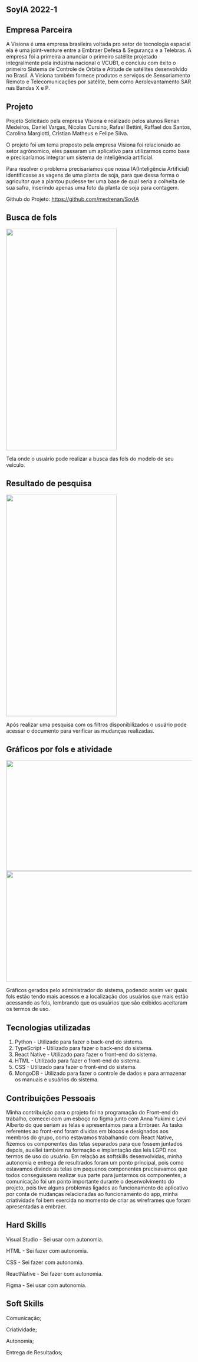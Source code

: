 
## SoyIA 2022-1

## Empresa Parceira

A Visiona é uma empresa brasileira voltada pro setor de tecnologia espacial ela é uma  joint-venture entre a Embraer Defesa & Segurança e a Telebras. A empresa foi a primeira a anunciar o primeiro satélite projetado integralmente pela indústria nacional o VCUB1, e concluiu com êxito o primeiro Sistema de Controle de Órbita e Atitude de satélites desenvolvido no Brasil. A Visiona também fornece produtos e serviços de Sensoriamento Remoto e Telecomunicações por satélite, bem como Aerolevantamento SAR nas Bandas X e P.

## Projeto

Projeto Solicitado pela empresa Visiona e realizado pelos alunos Renan Medeiros, Daniel Vargas, Nicolas Cursino, Rafael Bettini, Raffael dos Santos, Carolina Margiotti, Cristian Matheus e Felipe Silva. 

O projeto foi um tema proposto pela empresa Visiona foi relacionado ao setor agrônomico, eles passaram um aplicativo para utilizarmos como base e precisaríamos integrar um sistema de inteligência artificial.

Para resolver o problema precisariamos que nossa IA(Inteligência Artificial) identificasse as vagens de uma planta de soja, para que dessa forma o agricultor que a plantou pudesse ter uma base de qual seria a colheita de sua safra, inserindo apenas uma foto da planta de soja para contagem.

Github do Projeto: https://github.com/medrenan/SoyIA

##  Busca de fols

<img src="https://github.com/DanVargaa/Portfolio-APIs/blob/Quinto-API-2022-1/Busca%20por%20fols.jpeg" height="600" width="300">

Tela onde o usuário pode realizar a busca das fols do modelo de seu veículo.

## Resultado de pesquisa

<img src="https://github.com/DanVargaa/Portfolio-APIs/blob/Quinto-API-2022-1/Fols%20encontradas.jpeg"  height="600" width="300">

Após realizar uma pesquisa com os filtros disponibilizados o usuário pode acessar o documento para verificar as mudanças realizadas.

## Gráficos por fols e atividade

<img src="https://github.com/DanVargaa/Portfolio-APIs/blob/Quinto-API-2022-1/Grafico%20de%20fols.png" height="300" width="600">

<img src="https://github.com/DanVargaa/Portfolio-APIs/blob/Quinto-API-2022-1/Grafico%20de%20atividade.png"  height="300" width="600">

Gráficos gerados pelo administrador do sistema, podendo assim ver quais fols estão tendo mais acessos e a localização dos usuários que mais estão acessando as fols, lembrando que os usuários que são exibidos aceitaram os termos de uso.

## Tecnologias utilizadas

1. Python - Utilizado para fazer o back-end do sistema.
2. TypeScript - Utilizado para fazer o back-end do sistema.
3. React Native - Utilizado para fazer o front-end do sistema.
4. HTML  - Utilizado para fazer o front-end do sistema.
5. CSS  - Utilizado para fazer o front-end do sistema.
6. MongoDB - Utilizado para fazer o controle de dados e para armazenar os manuais e usuários do sistema.

## Contribuições Pessoais

Minha contribuição para o projeto foi na programação do Front-end do trabalho, comecei com um esboço no figma junto com Anna Yukimi e Levi Alberto do que seriam as telas e apresentamos para a Embraer. As tasks referentes ao front-end foram dividas em blocos e designados aos membros do grupo, como estavamos trabalhando com React Native, fizemos os componentes das telas separados para que fossem juntados depois, auxiliei também na formação e implantação das leis LGPD nos termos de uso do usuário. Em relação as softskills desenvolvidas, minha autonomia e entrega de resultrados foram um ponto principal, pois como estavamos divindo as telas em pequenos componentes precisavamos que todos conseguissem realizar sua parte para juntarmos os componentes, a comunicação foi um ponto importante durante o desenvolvimento do projeto, pois tive alguns problemas ligados ao funcionamento do aplicativo por conta de mudanças relacionadas ao funcionamento do app, minha criatividade foi bem exercida no momento de criar as wireframes que foram apresentadas a embraer.

## Hard Skills

Visual Studio - Sei usar com autonomia.

HTML - Sei fazer com autonomia.

CSS - Sei fazer com autonomia.

ReactNative - Sei fazer com autonomia.

Figma - Sei usar com autonomia.

## Soft Skills

Comunicação;

Criatividade;

Autonomia;

Entrega de Resultados;

